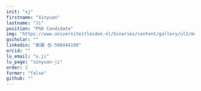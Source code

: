 ```yaml
---
init: "xj"
firstname: "Xinyuan"
lastname: "Ji"
position: "PhD Candidate"
img: "https://www.universiteitleiden.nl/binaries/content/gallery/ul2/main-images/science/liacs/xinyuan-ji.jpg/xinyuan-ji.jpg/d200x250"
gscholar: ""
linkedin: "新媛-吉-508444199"
orcid: ""
lu_email: "x.ji"
lu_page: "xinyuan-ji"
order: 2
former: "false"
github: ""
---
```


